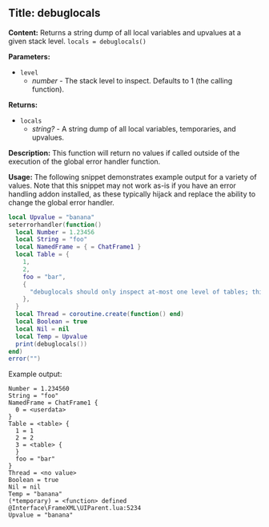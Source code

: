 ## Title: debuglocals

**Content:**
Returns a string dump of all local variables and upvalues at a given stack level.
`locals = debuglocals()`

**Parameters:**
- `level`
  - *number* - The stack level to inspect. Defaults to 1 (the calling function).

**Returns:**
- `locals`
  - *string?* - A string dump of all local variables, temporaries, and upvalues.

**Description:**
This function will return no values if called outside of the execution of the global error handler function.

**Usage:**
The following snippet demonstrates example output for a variety of values. Note that this snippet may not work as-is if you have an error handling addon installed, as these typically hijack and replace the ability to change the global error handler.
```lua
local Upvalue = "banana"
seterrorhandler(function()
  local Number = 1.23456
  local String = "foo"
  local NamedFrame = { = ChatFrame1 }
  local Table = {
    1,
    2,
    foo = "bar",
    {
      "debuglocals should only inspect at-most one level of tables; this shouldn't be printed",
    },
  }
  local Thread = coroutine.create(function() end)
  local Boolean = true
  local Nil = nil
  local Temp = Upvalue
  print(debuglocals())
end)
error("")
```
Example output:
```
Number = 1.234560
String = "foo"
NamedFrame = ChatFrame1 {
  0 = <userdata>
}
Table = <table> {
  1 = 1
  2 = 2
  3 = <table> {
  }
  foo = "bar"
}
Thread = <no value>
Boolean = true
Nil = nil
Temp = "banana"
(*temporary) = <function> defined @Interface\FrameXML\UIParent.lua:5234
Upvalue = "banana"
```